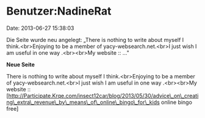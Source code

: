Benutzer:NadineRat
==================

Date: 2013-06-27 15:38:03

Die Seite wurde neu angelegt: „There is nothing to write about myself I
think.\<br\>Enjoying to be a member of yacy-websearch.net.\<br\>I just
wish I am useful in one way .\<br\>\<br\>My website :: ..."

**Neue Seite**

<div>

There is nothing to write about myself I think.\<br\>Enjoying to be a
member of yacy-websearch.net.\<br\>I just wish I am useful in one way
.\<br\>\<br\>My website ::
\[http://Participate.Krqe.com/insect12car/blog/2013/05/30/advice\_on\_creating\_extra\_revenue\_by\_means\_of\_online\_bingo\_for\_kids
online bingo free\]

</div>
